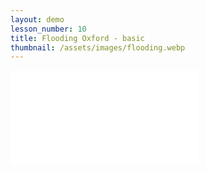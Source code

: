 ```yaml
---
layout: demo
lesson_number: 10
title: Flooding Oxford - basic
thumbnail: /assets/images/flooding.webp
---
```


<!-- Simulation -->
<iframe id="simA" class="sim" style="margin:0;" src="/sim/?preset=floodingOxford&story&reset_only" frameborder="0" loading="lazy"></iframe>

<!-- Sliders -->
<div style="display:flex;flex-direction:column;row-gap:10dvh;">
    <p style="text-align:center;margin-bottom:0;"><vpde-slider
        iframe="simA"
        name="r"
        label="Flow rate"
        label-position="above"
        min-label="Normal"
        max-label="Surge"
        min="0.01"
        max="2"
        value="0.01"
        step="0.01"
    ></vpde-slider></p>
</div>
